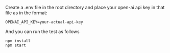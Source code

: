 Create a .env file in the root directory and place your open-ai api key in that file as in the format:

```
OPENAI_API_KEY=your-actual-api-key
```

And you can run the test as follows

```shell
npm install
npm start
```